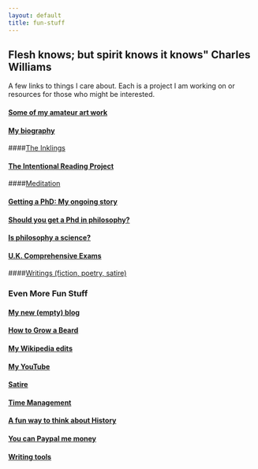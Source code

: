 ```yaml
---
layout: default
title: fun-stuff
---
```


## Flesh knows; but spirit knows it knows" Charles Williams ##

A few links to things I care about. Each is a project I am working on or resources for those who might be interested.

#### [Some of my amateur art work](http://keithbuhler.com/art)

#### [My biography](http://circularreason.github.io/bio) ###

####[The Inklings](http://circularreason.github.io/inklings)

#### [The Intentional Reading Project](http://www.readingintentionally.com)

####[Meditation](http://circularreason.github.io/meditation)
  
#### [Getting a PhD: My ongoing story](http://circularreason.github.io/phd)

#### [Should you get a Phd in philosophy?](http://circularreason.github.io/phd-how-to)

#### [Is philosophy a science?](http://www.philosophyisscience.com)

#### [U.K. Comprehensive Exams](http://circularreason.github.io/comps)
 
####[Writings (fiction, poetry, satire)](http://circularreason.github.io/writings)



### Even More Fun Stuff
 
#### [My new (empty) blog](http://circularreason.github.io./blog) ###

#### [How to Grow a Beard](http://circularreason.github.io/beard)

#### [My Wikipedia edits](http://en.wikipedia.org/wiki/User:CircularReason)

#### [My YouTube](https://www.youtube.com/channel/UCDxfeT2v6-kFM12T7zD-K9Q)

#### [Satire](http://circularreason.github.io/writings)

#### [Time Management](http://keithbuhler.com/goals/)
 
#### [A fun way to think about History](https://docs.google.com/spreadsheets/d/1ZitnTtYNZLmUsKcQ0vu_cdzm_Plj5nupiyDrJEn4VV0/edit#gid=0) ####

#### [You can Paypal me money](https://www.paypal.me/keithbuhler) ####

#### [Writing tools](http://circularreason.github.io/writing-tools)

